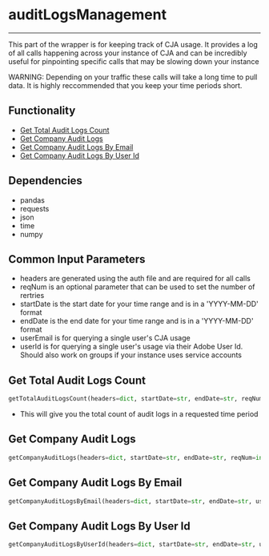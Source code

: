 # auditLogsManagement
-----------------------
This part of the wrapper is for keeping track of CJA usage. It provides a log of all calls happening across your instance of CJA and can be incredibly useful for pinpointing specific calls that may be slowing down your instance

WARNING: Depending on your traffic these calls will take a long time to pull data. It is highly reccommended that you keep your time periods short.

## Functionality
* [Get Total Audit Logs Count](https://github.com/jaytmii/py2AdobeDocs/blob/main/docs/auditLogsManagement.md#get-total-audit-logs-count)
* [Get Company Audit Logs](https://github.com/jaytmii/py2AdobeDocs/blob/main/docs/auditLogsManagement.md#get-company-audit-logs)
* [Get Company Audit Logs By Email](https://github.com/jaytmii/py2AdobeDocs/blob/main/docs/auditLogsManagement.md#get-company-audit-logs-by-email)
* [Get Company Audit Logs By User Id](https://github.com/jaytmii/py2AdobeDocs/blob/main/docs/auditLogsManagement.md#get-company-audit-logs-by-user-id)


## Dependencies
* pandas
* requests
* json
* time
* numpy

## Common Input Parameters
* headers are generated using the auth file and are required for all calls
* reqNum is an optional parameter that can be used to set the number of rertries
* startDate is the start date for your time range and is in a 'YYYY-MM-DD' format
* endDate is the end date for your time range and is in a 'YYYY-MM-DD' format
* userEmail is for querying a single user's CJA usage
* userId is for querying a single user's usage via their Adobe User Id. Should also work on groups if your instance uses service accounts

## Get Total Audit Logs Count
```python
getTotalAuditLogsCount(headers=dict, startDate=str, endDate=str, reqNum=int)
```
* This will give you the total count of audit logs in a requested time period

## Get Company Audit Logs
```python
getCompanyAuditLogs(headers=dict, startDate=str, endDate=str, reqNum=int)
```

## Get Company Audit Logs By Email
```python
getCompanyAuditLogsByEmail(headers=dict, startDate=str, endDate=str, userEmail=str, reqNum=int)
```

## Get Company Audit Logs By User Id
```python
getCompanyAuditLogsByUserId(headers=dict, startDate=str, endDate=str, userId=str, reqNum=int)
```
